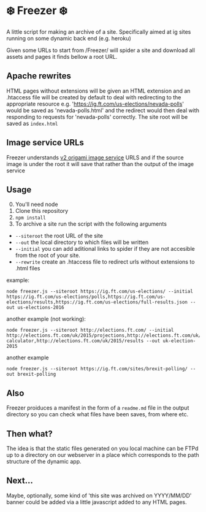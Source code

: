 # ❄️ Freezer ❄️

A little script for making an archive of a site. Specifically aimed at ig sites running on some dynamic back end (e.g. heroku)

Given some URLs to start from /Freezer/ will spider a site and download all assets and pages it finds bellow a root URL. 

## Apache rewrites
HTML pages without extensions will be given an HTML extension and an .htaccess file will be created by default to deal with redirecting to the appropriate resource e.g. 'https://ig.ft.com/us-elections/nevada-polls' would be saved as 'nevada-polls.html' and the redirect would then deal with responding to requests for 'nevada-polls' correctly.
The site root will be saved as `index.html`

## Image service URLs
Freezer understands [v2 origami image service](https://www.ft.com/__origami/service/image/v2) URLS and if the source image is under the root it will save that rather than the output of the image service
## Usage
 0. You'll need node
 1. Clone this repository 
 2. `npm install`
 3. To archive a site run the script with the following arguments
   *  `--siteroot` the root URL of the site
   *  `--out` the local directory to which files will be written
   *  `--initial` you can add aditional links to spider if they are not accesible from the root of your site.
   *  `--rewrite` create an .htaccess file to redirect urls without extensions to .html files

example: 
```
node freezer.js --siteroot https://ig.ft.com/us-elections/ --initial https://ig.ft.com/us-elections/polls,https://ig.ft.com/us-elections/results,https://ig.ft.com/us-elections/full-results.json --out us-elections-2016
```
another example (not working):
```
node freezer.js --siteroot http://elections.ft.com/ --initial http://elections.ft.com/uk/2015/projections,http://elections.ft.com/uk/2015/coalition-calculator,http://elections.ft.com/uk/2015/results --out uk-election-2015
```
another example
```
node freezer.js --siteroot https://ig.ft.com/sites/brexit-polling/ --out brexit-polling
```


## Also

Freezer proiduces a manifest in the form of a `readme.md` file in the output directory so you can check what files have been saves, from where etc.

## Then what?

The idea is that the static files generated on you local machine can be FTPd up to a directory on our webserver in a place which corresponds to the path structure of the dynamic app.

## Next...

Maybe, optionally, some kind of 'this site was archived on YYYY/MM/DD' banner could be added via a little javascript added to any HTML pages.